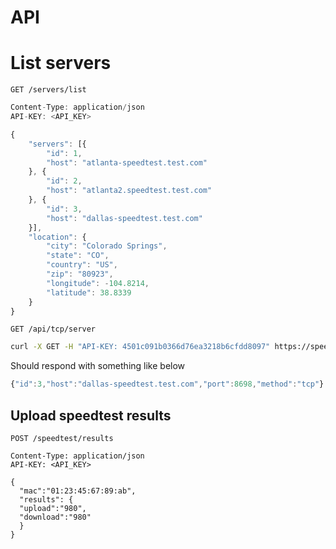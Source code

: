 # API

# List servers

`GET /servers/list`


```javascript
Content-Type: application/json
API-KEY: <API_KEY>

{
	"servers": [{
		"id": 1,
		"host": "atlanta-speedtest.test.com"
	}, {
		"id": 2,
		"host": "atlanta2.speedtest.test.com"
	}, {
		"id": 3,
		"host": "dallas-speedtest.test.com"
	}],
	"location": {
		"city": "Colorado Springs",
		"state": "CO",
		"country": "US",
		"zip": "80923",
		"longitude": -104.8214,
		"latitude": 38.8339
	}
}
```


`GET /api/tcp/server`

```bash
curl -X GET -H "API-KEY: 4501c091b0366d76ea3218b6cfdd8097" https://speedtest.test.com/api/tcp/server
```

Should respond with something like below

```javascript
{"id":3,"host":"dallas-speedtest.test.com","port":8698,"method":"tcp"}
```

## Upload speedtest results

`POST /speedtest/results`

```
Content-Type: application/json
API-KEY: <API_KEY>

{
  "mac":"01:23:45:67:89:ab",
  "results": {
  "upload":"980",
  "download":"980"
  }
}
```